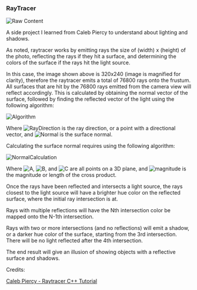 ### RayTracer

![Raw Content](http://i.imgur.com/c61Pfsc.png)

A side project I learned from Caleb Piercy to understand about lighting and shadows. 

As noted, raytracer works by emitting rays the size of (width) x (height) of the photo, reflecting the rays if they hit a surface, and determining the colors of the surface if the rays hit the light source.

In this case, the image shown above is 320x240 (image is magnified for clarity), therefore the raytracer emits a total of 76800 rays onto the frustum. All surfaces that are hit by the 76800 rays emitted from the camera view will reflect accordingly. This is calculated by obtaining the normal vector of the surface, followed by finding the reflected vector of the light using the following algorithm:

![Algorithm](http://i.imgur.com/QkFjfZS.png)

Where ![RayDirection](http://i.imgur.com/lUQbj59.png) is the ray direction, or a point with a directional vector, and ![Normal](https://i.imgur.com/AylQdSP.png) is the surface normal.

Calculating the surface normal requires using the following algorithm:

![NormalCalculation](http://i.imgur.com/g07aJbC.png)

Where ![A](https://i.imgur.com/cfS5LhR.png), ![B](https://i.imgur.com/W465ySO.png), and ![C](https://i.imgur.com/jSOrhAr.png) are all points on a 3D plane, and ![magnitude](https://i.imgur.com/KnVnh2D.png) is the magnitude or length of the cross product.

Once the rays have been reflected and intersects a light source, the rays closest to the light source will have a brighter hue color on the reflected surface, where the initial ray intersection is at.

Rays with multiple reflections will have the Nth intersection color be mapped onto the N-1th intersection.

Rays with two or more intersections (and no reflections) will emit a shadow, or a darker hue color of the surface, starting from the 3rd intersection. There will be no light reflected after the 4th intersection.

The end result will give an illusion of showing objects with a reflective surface and shadows.

Credits:

[Caleb Piercy - Raytracer C++ Tutorial](https://www.youtube.com/watch?v=k_aRiYSXcyo)
